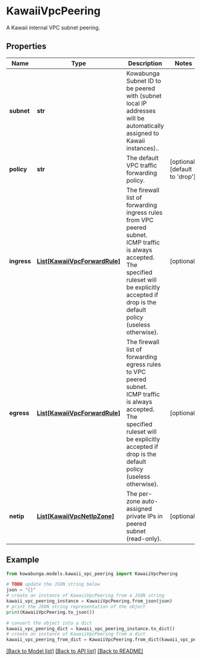 # KawaiiVpcPeering

A Kawaii internal VPC subnet peering.

## Properties

Name | Type | Description | Notes
------------ | ------------- | ------------- | -------------
**subnet** | **str** | Kowabunga Subnet ID to be peered with (subnet local IP addresses will be automatically assigned to Kawaii instances).. | 
**policy** | **str** | The default VPC traffic forwarding policy. | [optional] [default to 'drop']
**ingress** | [**List[KawaiiVpcForwardRule]**](KawaiiVpcForwardRule.md) | The firewall list of forwarding ingress rules from VPC peered subnet. ICMP traffic is always accepted. The specified ruleset will be explicitly accepted if drop is the default policy (useless otherwise). | [optional] 
**egress** | [**List[KawaiiVpcForwardRule]**](KawaiiVpcForwardRule.md) | The firewall list of forwarding egress rules to VPC peered subnet. ICMP traffic is always accepted. The specified ruleset will be explicitly accepted if drop is the default policy (useless otherwise). | [optional] 
**netip** | [**List[KawaiiVpcNetIpZone]**](KawaiiVpcNetIpZone.md) | The per-zone auto-assigned private IPs in peered subnet (read-only). | [optional] 

## Example

```python
from kowabunga.models.kawaii_vpc_peering import KawaiiVpcPeering

# TODO update the JSON string below
json = "{}"
# create an instance of KawaiiVpcPeering from a JSON string
kawaii_vpc_peering_instance = KawaiiVpcPeering.from_json(json)
# print the JSON string representation of the object
print(KawaiiVpcPeering.to_json())

# convert the object into a dict
kawaii_vpc_peering_dict = kawaii_vpc_peering_instance.to_dict()
# create an instance of KawaiiVpcPeering from a dict
kawaii_vpc_peering_from_dict = KawaiiVpcPeering.from_dict(kawaii_vpc_peering_dict)
```
[[Back to Model list]](../README.md#documentation-for-models) [[Back to API list]](../README.md#documentation-for-api-endpoints) [[Back to README]](../README.md)


